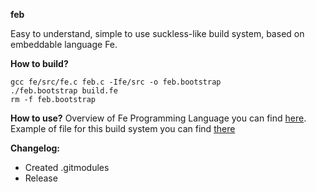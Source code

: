 **feb**

Easy to understand, simple to use suckless-like build system, based on embeddable language Fe.

**How to build?**

    gcc fe/src/fe.c feb.c -Ife/src -o feb.bootstrap
    ./feb.bootstrap build.fe
    rm -f feb.bootstrap
   
**How to use?**
Overview of Fe Programming Language you can find [here](https://github.com/rxi/fe/blob/ed4cda96bd582cbb08520964ba627efb40f3dd91/doc/lang.md).
Example of file for this build system you can find [there](https://github.com/predefine/feb/blob/main/build.fe)

**Changelog:**
 - Created .gitmodules
 - Release
